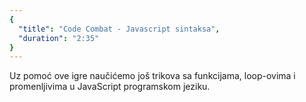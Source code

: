 ```yaml
---
{
  "title": "Code Combat - Javascript sintaksa",
  "duration": "2:35"
}
---
```


Uz pomoć ove igre naučićemo još trikova sa funkcijama, loop-ovima i promenljivima u JavaScript programskom jeziku.
